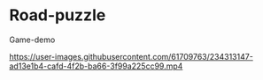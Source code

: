 # Road-puzzle

Game-demo



https://user-images.githubusercontent.com/61709763/234313147-ad13e1b4-cafd-4f2b-ba66-3f99a225cc99.mp4
